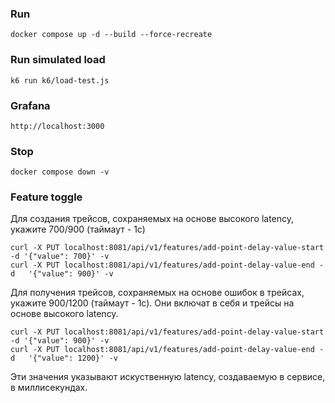 ### Run

```shell
docker compose up -d --build --force-recreate 
```

### Run simulated load
```shell
k6 run k6/load-test.js
```

### Grafana
```
http://localhost:3000
```

### Stop

```shell
docker compose down -v
```

### Feature toggle

Для создания трейсов, сохраняемых на основе высокого latency, укажите 700/900 (таймаут - 1с)

```shell
curl -X PUT localhost:8081/api/v1/features/add-point-delay-value-start -d '{"value": 700}' -v
curl -X PUT localhost:8081/api/v1/features/add-point-delay-value-end -d   '{"value": 900}' -v
```

Для получения трейсов, сохраняемых на основе ошибок в трейсах, укажите 900/1200 (таймаут - 1с).
Они включат в себя и трейсы на основе высокого latency.

```shell
curl -X PUT localhost:8081/api/v1/features/add-point-delay-value-start -d '{"value": 900}' -v
curl -X PUT localhost:8081/api/v1/features/add-point-delay-value-end -d   '{"value": 1200}' -v
```

Эти значения указывают искуственную latency, создаваемую в сервисе, в миллисекундах.
